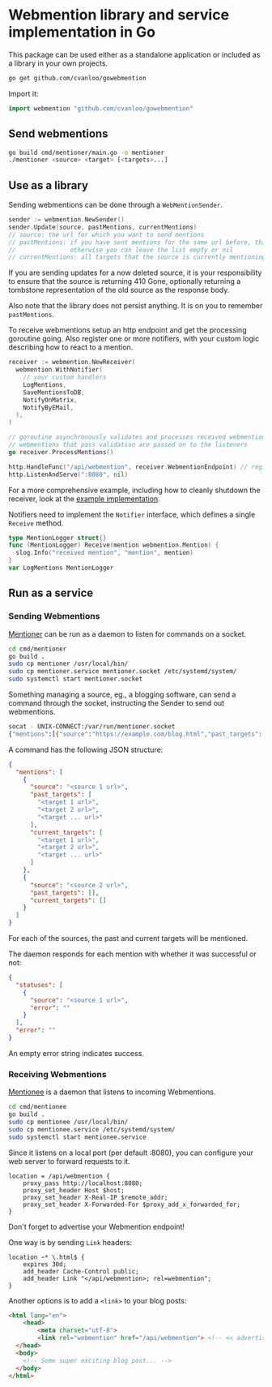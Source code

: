 # Webmention library and service implementation in Go

This package can be used either as a standalone application or included as a library in your own projects.

```sh
go get github.com/cvanloo/gowebmention
```

Import it:

```go
import webmention "github.com/cvanloo/gowebmention"
```

## Send webmentions

```sh
go build cmd/mentioner/main.go -o mentioner
./mentioner <source> <target> [<targets>...]
```

## Use as a library

Sending webmentions can be done through a `WebMentionSender`.

```go
sender := webmention.NewSender()
sender.Update(source, pastMentions, currentMentions)
// source: the url for which you want to send mentions
// pastMentions: if you have sent mentions for the same url before, this list should include all targets mentioned the last time
//               otherwise you can leave the list empty or nil
// currentMentions: all targets that the source is currently mentioning
```

If you are sending updates for a now deleted source, it is your responsibility to ensure that the source is returning 410 Gone,
optionally returning a tombstone representation of the old source as the response body.

Also note that the library does not persist anything.
It is on you to remember `pastMentions`.

To receive webmentions setup an http endpoint and get the processing goroutine going.
Also register one or more notifiers, with your custom logic describing how to react to a mention.

```go
receiver := webmention.NewReceiver(
  webmention.WithNotifier(
    // your custom handlers
    LogMentions,
    SaveMentionsToDB,
    NotifyOnMatrix,
    NotifyByEMail,
  ),
)

// goroutine asynchronously validates and processes received webmentions
// webmentions that pass validation are passed on to the listeners
go receiver.ProcessMentions()

http.HandleFunc("/api/webmention", receiver.WebmentionEndpoint) // register webmention endpoint
http.ListenAndServe(":8080", nil)
```

For a more comprehensive example, including how to cleanly shutdown the receiver, look at the [example implementation](cmd/mentionee/main.go).

Notifiers need to implement the `Notifier` interface, which defines a single `Receive` method.

```go
type MentionLogger struct{}
func (MentionLogger) Receive(mention webmention.Mention) {
  slog.Info("received mention", "mention", mention)
}
var LogMentions MentionLogger
```

## Run as a service

### Sending Webmentions

[Mentioner](cmd/mentioner/) can be run as a daemon to listen for commands on a socket.

```sh
cd cmd/mentioner
go build .
sudo cp mentioner /usr/local/bin/
sudo cp mentioner.service mentioner.socket /etc/systemd/system/
sudo systemctl start mentioner.socket
```

Something managing a source, eg., a blogging software, can send a command through the socket, instructing the Sender to send out webmentions.

```sh
socat - UNIX-CONNECT:/var/run/mentioner.socket
{"mentions":[{"source":"https://example.com/blog.html","past_targets":[],"current_targets":["https://example.com/some_other_blog.html"]}]}

```

A command has the following JSON structure:

```json
{
  "mentions": [
    {
      "source": "<source 1 url>",
      "past_targets": [
        "<target 1 url>",
        "<target 2 url>",
        "<target ... url>"
      ],
      "current_targets": [
        "<target 1 url>",
        "<target 2 url>",
        "<target ... url>"
      ]
    },
    {
      "source": "<source 2 url>",
      "past_targets": [],
      "current_targets": []
    }
  ]
}
```

For each of the sources, the past and current targets will be mentioned.

The daemon responds for each mention with whether it was successful or not:

```json
{
  "statuses": [
    {
      "source": "<source 1 url>",
      "error": ""
    }
  ],
  "error": ""
}
```

An empty error string indicates success.

### Receiving Webmentions

[Mentionee](cmd/mentionee/) is a daemon that listens to incoming Webmentions.

```sh
cd cmd/mentionee
go build .
sudo cp mentionee /usr/local/bin/
sudo cp mentionee.service /etc/systemd/system/
sudo systemctl start mentionee.service
```

Since it listens on a local port (per default :8080), you can configure your web server to forward requests to it.

```nginx
location = /api/webmention {
	proxy_pass http://localhost:8080;
	proxy_set_header Host $host;
	proxy_set_header X-Real-IP $remote_addr;
	proxy_set_header X-Forwarded-For $proxy_add_x_forwarded_for;
}
```

Don't forget to advertise your Webmention endpoint!

One way is by sending `Link` headers:

```nginx
location ~* \.html$ {
	expires 30d;
	add_header Cache-Control public;
	add_header Link "</api/webmention>; rel=webmention";
}
```

Another options is to add a `<link>` to your blog posts:

```html
<html lang="en">
    <head>
        <meta charset="utf-8">
        <link rel="webmention" href="/api/webmention"> <!-- << advertise webmention endpoint here << -->
  </head>
  <body>
    <!-- Some super exciting blog post... -->
  </body>
</html>
```
